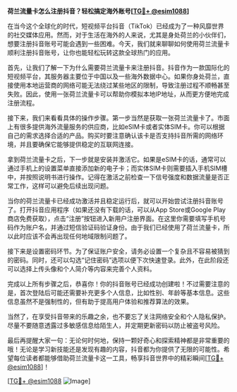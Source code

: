 **荷兰流量卡怎么注册抖音？轻松搞定海外账号[[TG💪+ @esim1088](https://t.me/s/esim1088)]**

在当今这个全球化的时代，短视频平台抖音（TikTok）已经成为了一种风靡世界的社交媒体应用。然而，对于生活在海外的人来说，尤其是身处荷兰的小伙伴们，想要注册抖音账号可能会遇到一些困难。今天，我们就来聊聊如何使用荷兰流量卡顺利注册抖音账号，让你也能轻松玩转这款全球热门的应用。

首先，让我们了解一下为什么需要荷兰流量卡来注册抖音。抖音作为一款国际化的短视频平台，其服务器主要位于中国以及一些海外数据中心。如果你身处荷兰，直接使用本地运营商的网络可能无法绕过某些地区的限制，导致注册过程不顺畅甚至失败。因此，使用一张荷兰流量卡可以帮助你模拟本地IP地址，从而更方便地完成注册流程。

接下来，我们来看看具体的操作步骤。第一步当然是获取一张荷兰流量卡了。市面上有很多提供海外流量服务的供应商，比如eSIM卡或者实体SIM卡。你可以根据自己的需求选择合适的产品。购买时要注意确认该卡是否支持抖音所需的网络环境，并且要确保它能够提供稳定的互联网连接。

拿到荷兰流量卡之后，下一步就是安装并激活它。如果是eSIM卡的话，通常可以通过手机上的设置菜单直接添加新的电子卡；而实体SIM卡则需要插入手机SIM槽中，并按照说明书进行操作。记得在激活之前检查一下信号强度和数据流量是否正常工作，这样可以避免后续出现问题。

当你的荷兰流量卡已经成功激活并且稳定运行后，就可以开始尝试注册抖音账号了。打开抖音应用程序（如果还没有下载的话，可以从App Store或Google Play商店免费获取），点击“注册”按钮进入新用户注册界面。在这里你需要填写手机号码作为账户名，并通过短信验证码验证身份。由于我们已经使用了荷兰流量卡，所以此时应该不会再出现任何地域限制问题了。

接下来是设置密码环节。为了保证账户安全，请务必设置一个复杂且不容易被猜到的密码。同时，还可以勾选“记住密码”选项以便下次快速登录。此外，在此阶段还可以选择上传头像和个人简介等内容来完善个人资料。

完成以上所有步骤之后，恭喜你！你的抖音账号已经成功创建啦！不过需要注意的是，首次登陆后可能还需要补充更多个人信息，比如性别、年龄等基本信息。这些信息虽然不是强制性的，但有助于提高用户体验和推荐算法的效果。

当然了，在享受抖音带来的乐趣之余，也不要忘了关注网络安全和个人隐私保护。尽量不要随意透露过多敏感信息给陌生人，并定期更新密码以防止被盗号风险。

最后再提醒大家一句：无论何时何地，保持一颗好奇心和探索精神都是非常重要的哦！无论是学习新技能还是发现有趣的内容，抖音都为你提供了无限的可能性。希望每位读者都能够借助荷兰流量卡这一工具，畅享抖音世界中的精彩瞬间[[TG💪+ @esim1088](https://t.me/s/esim1088)]！

[[TG💪+ @esim1088](https://t.me/s/esim1088) ![Image](https://i.postimg.cc/4NQfJmqS/Snipaste-2025-05-13-00-14-12.png)]